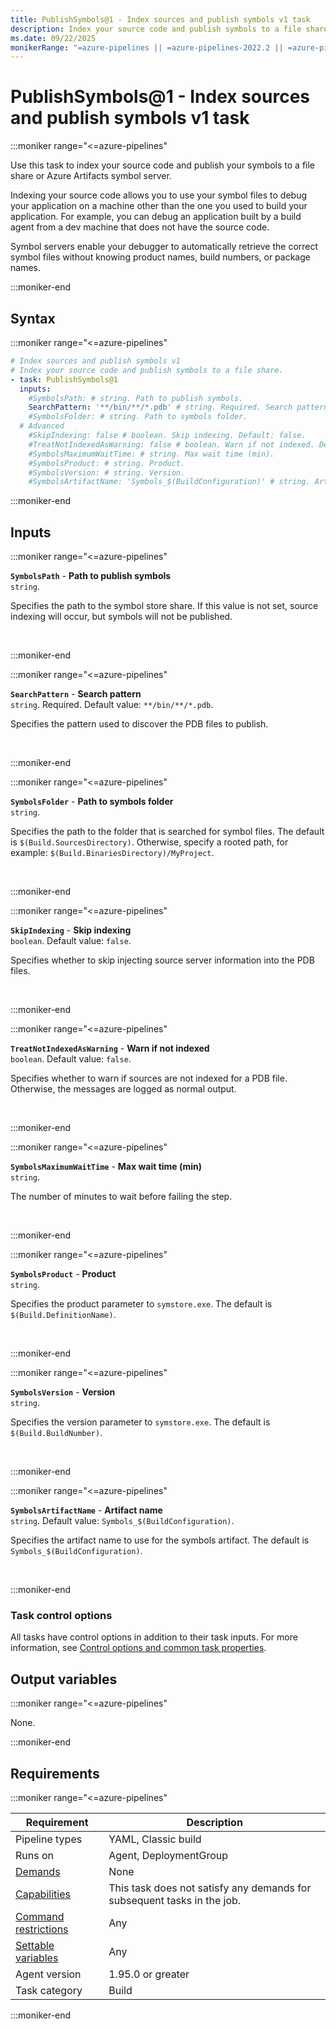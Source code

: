 ```yaml
---
title: PublishSymbols@1 - Index sources and publish symbols v1 task
description: Index your source code and publish symbols to a file share.
ms.date: 09/22/2025
monikerRange: "=azure-pipelines || =azure-pipelines-2022.2 || =azure-pipelines-2022.1 || =azure-pipelines-2022 || =azure-pipelines-2020.1 || =azure-pipelines-2020"
---
```


# PublishSymbols@1 - Index sources and publish symbols v1 task

<!-- :::description::: -->
:::moniker range="<=azure-pipelines"

<!-- :::editable-content name="description"::: -->
Use this task to index your source code and publish your symbols to a file share or Azure Artifacts symbol server.

Indexing your source code allows you to use your symbol files to debug your application on a machine other than the one you used to build your application. For example, you can debug an application built by a build agent from a dev machine that does not have the source code.

Symbol servers enable your debugger to automatically retrieve the correct symbol files without knowing product names, build numbers, or package names.
<!-- :::editable-content-end::: -->

:::moniker-end
<!-- :::description-end::: -->

<!-- :::syntax::: -->
## Syntax

:::moniker range="<=azure-pipelines"

```yaml
# Index sources and publish symbols v1
# Index your source code and publish symbols to a file share.
- task: PublishSymbols@1
  inputs:
    #SymbolsPath: # string. Path to publish symbols. 
    SearchPattern: '**/bin/**/*.pdb' # string. Required. Search pattern. Default: **/bin/**/*.pdb.
    #SymbolsFolder: # string. Path to symbols folder. 
  # Advanced
    #SkipIndexing: false # boolean. Skip indexing. Default: false.
    #TreatNotIndexedAsWarning: false # boolean. Warn if not indexed. Default: false.
    #SymbolsMaximumWaitTime: # string. Max wait time (min). 
    #SymbolsProduct: # string. Product. 
    #SymbolsVersion: # string. Version. 
    #SymbolsArtifactName: 'Symbols_$(BuildConfiguration)' # string. Artifact name. Default: Symbols_$(BuildConfiguration).
```

:::moniker-end

<!-- :::syntax-end::: -->

<!-- :::inputs::: -->
## Inputs

<!-- :::item name="SymbolsPath"::: -->
:::moniker range="<=azure-pipelines"

**`SymbolsPath`** - **Path to publish symbols**<br>
`string`.<br>
<!-- :::editable-content name="helpMarkDown"::: -->
Specifies the path to the symbol store share.  If this value is not set, source indexing will occur, but symbols will not be published.
<!-- :::editable-content-end::: -->
<br>

:::moniker-end
<!-- :::item-end::: -->
<!-- :::item name="SearchPattern"::: -->
:::moniker range="<=azure-pipelines"

**`SearchPattern`** - **Search pattern**<br>
`string`. Required. Default value: `**/bin/**/*.pdb`.<br>
<!-- :::editable-content name="helpMarkDown"::: -->
Specifies the pattern used to discover the PDB files to publish.
<!-- :::editable-content-end::: -->
<br>

:::moniker-end
<!-- :::item-end::: -->
<!-- :::item name="SymbolsFolder"::: -->
:::moniker range="<=azure-pipelines"

**`SymbolsFolder`** - **Path to symbols folder**<br>
`string`.<br>
<!-- :::editable-content name="helpMarkDown"::: -->
Specifies the path to the folder that is searched for symbol files.  The default is `$(Build.SourcesDirectory)`.  Otherwise, specify a rooted path, for example: `$(Build.BinariesDirectory)/MyProject`.
<!-- :::editable-content-end::: -->
<br>

:::moniker-end
<!-- :::item-end::: -->
<!-- :::item name="SkipIndexing"::: -->
:::moniker range="<=azure-pipelines"

**`SkipIndexing`** - **Skip indexing**<br>
`boolean`. Default value: `false`.<br>
<!-- :::editable-content name="helpMarkDown"::: -->
Specifies whether to skip injecting source server information into the PDB files.
<!-- :::editable-content-end::: -->
<br>

:::moniker-end
<!-- :::item-end::: -->
<!-- :::item name="TreatNotIndexedAsWarning"::: -->
:::moniker range="<=azure-pipelines"

**`TreatNotIndexedAsWarning`** - **Warn if not indexed**<br>
`boolean`. Default value: `false`.<br>
<!-- :::editable-content name="helpMarkDown"::: -->
Specifies whether to warn if sources are not indexed for a PDB file. Otherwise, the messages are logged as normal output.
<!-- :::editable-content-end::: -->
<br>

:::moniker-end
<!-- :::item-end::: -->
<!-- :::item name="SymbolsMaximumWaitTime"::: -->
:::moniker range="<=azure-pipelines"

**`SymbolsMaximumWaitTime`** - **Max wait time (min)**<br>
`string`.<br>
<!-- :::editable-content name="helpMarkDown"::: -->
The number of minutes to wait before failing the step.
<!-- :::editable-content-end::: -->
<br>

:::moniker-end
<!-- :::item-end::: -->
<!-- :::item name="SymbolsProduct"::: -->
:::moniker range="<=azure-pipelines"

**`SymbolsProduct`** - **Product**<br>
`string`.<br>
<!-- :::editable-content name="helpMarkDown"::: -->
Specifies the product parameter to `symstore.exe`.  The default is `$(Build.DefinitionName)`.
<!-- :::editable-content-end::: -->
<br>

:::moniker-end
<!-- :::item-end::: -->
<!-- :::item name="SymbolsVersion"::: -->
:::moniker range="<=azure-pipelines"

**`SymbolsVersion`** - **Version**<br>
`string`.<br>
<!-- :::editable-content name="helpMarkDown"::: -->
Specifies the version parameter to `symstore.exe`.  The default is `$(Build.BuildNumber)`.
<!-- :::editable-content-end::: -->
<br>

:::moniker-end
<!-- :::item-end::: -->
<!-- :::item name="SymbolsArtifactName"::: -->
:::moniker range="<=azure-pipelines"

**`SymbolsArtifactName`** - **Artifact name**<br>
`string`. Default value: `Symbols_$(BuildConfiguration)`.<br>
<!-- :::editable-content name="helpMarkDown"::: -->
Specifies the artifact name to use for the symbols artifact.  The default is `Symbols_$(BuildConfiguration)`.
<!-- :::editable-content-end::: -->
<br>

:::moniker-end
<!-- :::item-end::: -->

### Task control options

All tasks have control options in addition to their task inputs. For more information, see [Control options and common task properties](/azure/devops/pipelines/yaml-schema/steps-task#common-task-properties).
<!-- :::inputs-end::: -->

<!-- :::outputVariables::: -->
## Output variables

:::moniker range="<=azure-pipelines"

None.

:::moniker-end
<!-- :::outputVariables-end::: -->

<!-- :::remarks::: -->
<!-- :::editable-content name="remarks"::: -->
<!-- :::editable-content-end::: -->
<!-- :::remarks-end::: -->

<!-- :::examples::: -->
<!-- :::editable-content name="examples"::: -->
<!-- :::editable-content-end::: -->
<!-- :::examples-end::: -->

<!-- :::properties::: -->
## Requirements

:::moniker range="<=azure-pipelines"

| Requirement | Description |
|-------------|-------------|
| Pipeline types | YAML, Classic build |
| Runs on | Agent, DeploymentGroup |
| [Demands](/azure/devops/pipelines/process/demands) | None |
| [Capabilities](/azure/devops/pipelines/agents/agents#capabilities) | This task does not satisfy any demands for subsequent tasks in the job. |
| [Command restrictions](/azure/devops/pipelines/security/templates#agent-logging-command-restrictions) | Any |
| [Settable variables](/azure/devops/pipelines/security/templates#agent-logging-command-restrictions) | Any |
| Agent version |  1.95.0 or greater |
| Task category | Build |

:::moniker-end

<!-- :::properties-end::: -->

<!-- :::see-also::: -->
<!-- :::editable-content name="seeAlso"::: -->
<!-- :::editable-content-end::: -->
<!-- :::see-also-end::: -->